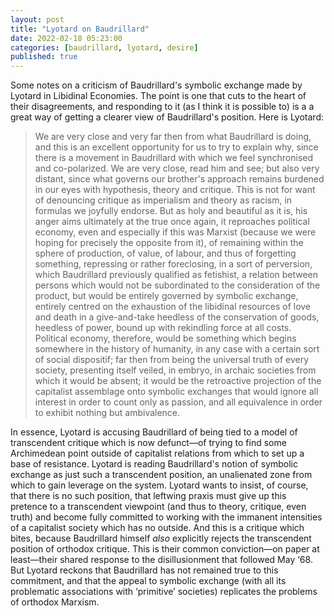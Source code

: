 ```yaml
---
layout: post
title: "Lyotard on Baudrillard"
date: 2022-02-18 05:23:00
categories: [baudrillard, lyotard, desire]
published: true
---
```


Some notes on a criticism of Baudrillard's symbolic exchange made by Lyotard in Libidinal Economies. The point is one that cuts to the heart of their disagreements, and responding to it (as I think it is possible to) is a a great way of getting a clearer view of Baudrillard's position. Here is Lyotard:

> We are very close and very far then from what Baudrillard is doing, and this is an excellent opportunity for us to try to explain why, since there is a movement in Baudrillard with which we feel synchronised and co-polarized. We are very close, read him and see; but also very distant, since what governs our brother's approach remains burdened in our eyes with hypothesis, theory and critique. This is not for want of denouncing critique as imperialism and theory as racism, in formulas we joyfully endorse. But as holy and beautiful as it is, his anger aims ultimately at the true once again, it reproaches political economy, even and especially if this was Marxist (because we were hoping for precisely the opposite from it), of remaining within the sphere of production, of value, of labour, and thus of forgetting something, repressing or rather foreclosing, in a sort of perversion, which Baudrillard previously qualified as fetishist, a relation between persons which would not be subordinated to the consideration of the product, but would be entirely governed by symbolic exchange, entirely centred on the exhaustion of the libidinal resources of love and death in a give-and-take heedless of the conservation of goods, heedless of power, bound up with rekindling force at all costs. Political economy, therefore, would be something which begins somewhere in the history of humanity, in any case with a certain sort of social dispositif; far then from being the universal truth of every society, presenting itself veiled, in embryo, in archaic societies from which it would be absent; it would be the retroactive projection of the capitalist assemblage onto symbolic exchanges that would ignore all interest in order to count only as passion, and all equivalence in order to exhibit nothing but ambivalence.

In essence, Lyotard is accusing Baudrillard of being tied to a model of transcendent critique which is now defunct—of trying to find some Archimedean point outside of capitalist relations from which to set up a base of resistance. Lyotard is reading Baudrillard's notion of symbolic exchange as just such a transcendent position, an unalienated zone from which to gain leverage on the system. Lyotard wants to insist, of course, that there is no such position, that leftwing praxis must give up this pretence to a transcendent viewpoint (and thus to theory, critique, even truth) and become fully committed to working with the immanent intensities of a capitalist society which has no outside. And this is a critique which bites, because Baudrillard himself _also_ explicitly rejects the transcendent position of orthodox critique. This is their common conviction—on paper at least—their shared response to the disillusionment that followed May ‘68. But Lyotard reckons that Baudrillard has not remained true to this commitment, and that the appeal to symbolic exchange (with all its problematic associations with ‘primitive’ societies) replicates the problems of orthodox Marxism.
